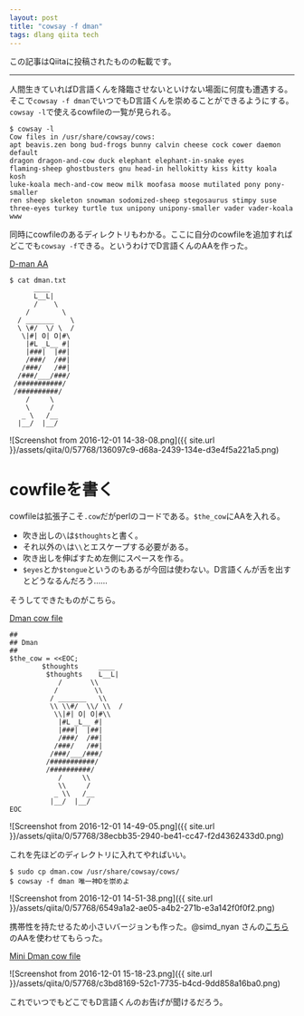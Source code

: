 ```yaml
---
layout: post
title: "cowsay -f dman"
tags: dlang qiita tech
---
```

この記事はQiitaに投稿されたものの転載です。

---
人間生きていればD言語くんを降臨させないといけない場面に何度も遭遇する。そこで`cowsay -f dman`でいつでもD言語くんを崇めることができるようにする。  
`cowsay -l`で使えるcowfileの一覧が見られる。

```console
$ cowsay -l
Cow files in /usr/share/cowsay/cows:
apt beavis.zen bong bud-frogs bunny calvin cheese cock cower daemon default
dragon dragon-and-cow duck elephant elephant-in-snake eyes
flaming-sheep ghostbusters gnu head-in hellokitty kiss kitty koala kosh
luke-koala mech-and-cow meow milk moofasa moose mutilated pony pony-smaller
ren sheep skeleton snowman sodomized-sheep stegosaurus stimpy suse
three-eyes turkey turtle tux unipony unipony-smaller vader vader-koala www
```

同時にcowfileのあるディレクトリもわかる。ここに自分のcowfileを追加すればどこでも`cowsay -f`できる。というわけでD言語くんのAAを作った。

[D-man AA](https://gist.github.com/kotet/33915fda0aedfaab597ea2d02f434b97)

```
$ cat dman.txt
      ____
      L__L|
      /    \
    /        \
  / _______    \
  \ \#/  \/ \  /
   \|#| O| O|#\
    |#L _L__ #|
    |###|  |##|
    /###/  /##|
   /###/   /##|
  /###/___/###/
 /###########/
 /##########/
    /     \
    \     /
   _ \   /__
  |__/  |__/
```

![Screenshot from 2016-12-01 14-38-08.png]({{ site.url }}/assets/qiita/0/57768/136097c9-d68a-2439-134e-d3e4f5a221a5.png)

# cowfileを書く

cowfileは拡張子こそ`.cow`だがperlのコードである。`$the_cow`にAAを入れる。

 - 吹き出しの`\`は`$thoughts`と書く。
 - それ以外の`\`は`\\`とエスケープする必要がある。
 - 吹き出しを伸ばすため左側にスペースを作る。
 - `$eyes`とか`$tongue`というのもあるが今回は使わない。D言語くんが舌を出すとどうなるんだろう……

そうしてできたものがこちら。

[Dman cow file](https://gist.github.com/kotet/4be157150af024ea14e825f17c663940)

```
##
## Dman
##
$the_cow = <<EOC;
        $thoughts     ____
         $thoughts    L__L|
            /       \\
           /         \\
          / _______   \\
          \\ \\#/  \\/ \\  /
           \\|#| O| O|#\\
            |#L _L__ #|
            |###|  |##|
            /###/  /##|
           /###/   /##|
          /###/___/###/
         /###########/
         /##########/
            /     \\
            \\     /
           _ \\   /__
          |__/  |__/
EOC
```
![Screenshot from 2016-12-01 14-49-05.png]({{ site.url }}/assets/qiita/0/57768/38ecbb35-2940-be41-cc47-f2d4362433d0.png)

これを先ほどのディレクトリに入れてやればいい。

```console
$ sudo cp dman.cow /usr/share/cowsay/cows/
$ cowsay -f dman 唯一神Dを崇めよ
```

![Screenshot from 2016-12-01 14-51-38.png]({{ site.url }}/assets/qiita/0/57768/6549a1a2-ae05-a4b2-271b-e3a142f0f0f2.png)

携帯性を持たせるため小さいバージョンも作った。@simd_nyan さんの[こちら](https://gist.github.com/simdnyan/20e8fa2a2736c315e2c1)のAAを使わせてもらった。

[Mini Dman cow file](https://gist.github.com/kotet/1e200c8f004bdd9ef67871eebd9ed811)

![Screenshot from 2016-12-01 15-18-23.png]({{ site.url }}/assets/qiita/0/57768/c3bd8169-52c1-7735-b4cd-9dd858a16ba0.png)

これでいつでもどこでもD言語くんのお告げが聞けるだろう。
